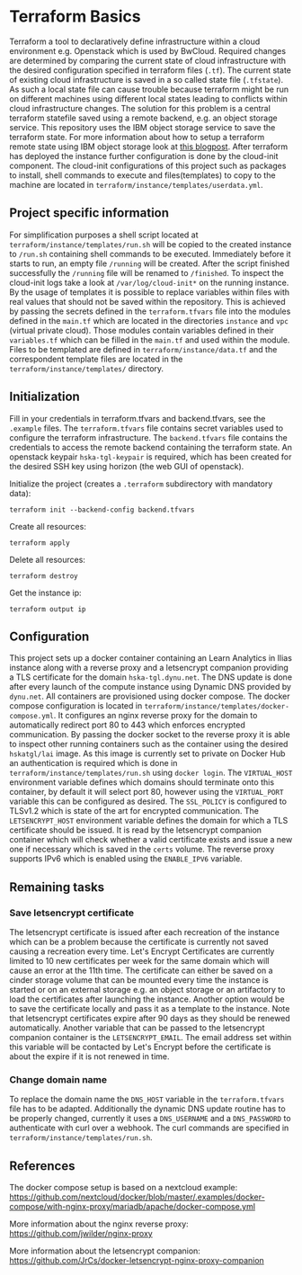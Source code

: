 # Terraform Basics

Terraform a tool to declaratively define infrastructure within a cloud environment e.g. Openstack which is used by BwCloud.
Required changes are determined by comparing the current state of cloud infrastructure with the desired configuration
specified in terraform files (`.tf`).
The current state of existing cloud infrastructure is saved in a so called state file (`.tfstate`).
As such a local state file can cause trouble because terraform might be run on different machines using different local states
leading to conflicts within cloud infrastructure changes.
The solution for this problem is a central terraform statefile saved using a remote backend, e.g. an object storage service.
This repository uses the IBM object storage service to save the terraform state.
For more information about how to setup a terraform remote state using IBM object storage look at [this blogpost](https://www.ibm.com/cloud/blog/store-terraform-states-cloud-object-storage).
After terraform has deployed the instance further configuration is done by the cloud-init component.
The cloud-init configurations of this project such as packages to install, shell commands to execute and
files(templates) to copy to the machine are located in `terraform/instance/templates/userdata.yml`.

## Project specific information

For simplification purposes a shell script located at `terraform/instance/templates/run.sh` will be copied to the created
instance to `/run.sh` containing shell commands to be executed. Immediately before it starts to run, an empty file
`/running` will be created. After the script finished successfully the `/running` file will be renamed to `/finished`.
To inspect the cloud-init logs take a look at `/var/log/cloud-init*` on the running instance.
By the usage of templates it is possible to replace variables within files with real values that should not be saved within
the repository. This is achieved by passing the secrets defined in the `terraform.tfvars` file into the modules defined
in the `main.tf` which are located in the directories `instance` and `vpc` (virtual private cloud).
Those modules contain variables defined in their `variables.tf` which can be filled in the `main.tf` and used within
the module.
Files to be templated are defined in `terraform/instance/data.tf` and the correspondent template files are located in the `terraform/instance/templates/` directory.

## Initialization
Fill in your credentials in terraform.tfvars and backend.tfvars, see the `.example` files.
The `terraform.tfvars` file contains secret variables used to configure the terraform infrastructure.
The `backend.tfvars` file contains the credentials to access the remote backend containing the terraform state.
An openstack keypair `hska-tgl-keypair` is required,
which has been created for the desired SSH key using horizon (the web GUI of openstack).

Initialize the project (creates a `.terraform` subdirectory with mandatory data):
```
terraform init --backend-config backend.tfvars
```

Create all resources:
```
terraform apply
```

Delete all resources:
```
terraform destroy
```

Get the instance ip:
```
terraform output ip
```

## Configuration
This project sets up a docker container containing an Learn Analytics in Ilias instance along with a reverse proxy
and a letsencrypt companion providing a TLS certificate for the domain `hska-tgl.dynu.net`. The DNS update is done
after every launch of the compute instance using Dynamic DNS provided by `dynu.net`.
All containers are provisioned using docker compose.
The docker compose configuration is located in `terraform/instance/templates/docker-compose.yml`.
It configures an nginx reverse proxy for the domain to automatically redirect port 80 to 443 which enforces encrypted
communication. By passing the docker socket to the reverse proxy it is able to inspect other running containers such
as the container using the desired `hskatgl/lai` image. As this image is currently set to private on Docker Hub an
authentication is required which is done in `terraform/instance/templates/run.sh` using `docker login`.
The `VIRTUAL_HOST` environment variable defines which domains
should terminate onto this container, by default it will select port 80, however using the `VIRTUAL_PORT` variable
this can be configured as desired. The `SSL_POLICY` is configured to TLSv1.2 which is state of the art for encrypted
communication. The `LETSENCRYPT_HOST` environment variable defines the domain for which a TLS certificate should be
issued. It is read by the letsencrypt companion container which will check whether a valid certificate exists and
issue a new one if necessary which is saved in the `certs` volume.
The reverse proxy supports IPv6 which is enabled using the `ENABLE_IPV6` variable.

## Remaining tasks
### Save letsencrypt certificate
The letsencrypt certificate is issued after each recreation of the instance which can be a problem because the certificate
is currently not saved causing a recreation every time. Let's Encrypt Certificates are currently limited to 10 new
certificates per week for the same domain which will cause an error at the 11th time.
The certificate can either be saved on a cinder storage volume that can be mounted every time the instance is started
or on an external storage e.g. an object storage or an artifactory to load the certificates after launching the instance.
Another option would be to save the certificate locally and pass it as a template to the instance. Note that letsencrypt
certificates expire after 90 days as they should be renewed automatically. Another variable that can be passed to the
letsencrypt companion container is the `LETSENCRYPT_EMAIL`. The email address set within this variable will be contacted
by Let's Encrypt before the certificate is about the expire if it is not renewed in time.

### Change domain name
To replace the domain name the `DNS_HOST` variable in the `terraform.tfvars` file has to be adapted.
Additionally the dynamic DNS update routine has to be properly changed,
currently it uses a `DNS_USERNAME` and a `DNS_PASSWORD` to authenticate with curl over a webhook.
The curl commands are specified in `terraform/instance/templates/run.sh`.

## References

The docker compose setup is based on a nextcloud example:
https://github.com/nextcloud/docker/blob/master/.examples/docker-compose/with-nginx-proxy/mariadb/apache/docker-compose.yml

More information about the nginx reverse proxy:
https://github.com/jwilder/nginx-proxy

More information about the letsencrypt companion:
https://github.com/JrCs/docker-letsencrypt-nginx-proxy-companion

